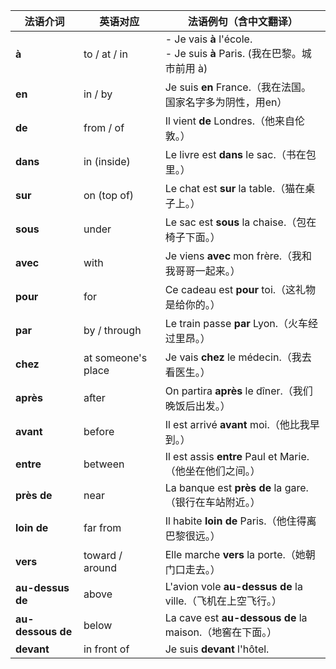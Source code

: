 | 法语介词  | 英语对应 | 法语例句（含中文翻译） |
|-----------|------------|----------|
| **à**            | to / at / in     |  - Je vais **à** l'école. <br> - Je suis **à** Paris. (我在巴黎。城市前用 à)<br>                 |                |
| **en**           | in / by          | Je suis **en** France.（我在法国。国家名字多为阴性，用en） 
| **de**           | from / of        | Il vient **de** Londres.（他来自伦敦。）             |
| **dans**         | in (inside)      | Le livre est **dans** le sac.（书在包里。）          |
| **sur**          | on (top of)      | Le chat est **sur** la table.（猫在桌子上。）        |
| **sous**         | under            | Le sac est **sous** la chaise.（包在椅子下面。）     |
| **avec**         | with             | Je viens **avec** mon frère.（我和我哥哥一起来。）   |
| **pour**         | for              | Ce cadeau est **pour** toi.（这礼物是给你的。）      |
| **par**          | by / through     | Le train passe **par** Lyon.（火车经过里昂。）       |
| **chez**         | at someone's place | Je vais **chez** le médecin.（我去看医生。）         |
| **après**        | after            | On partira **après** le dîner.（我们晚饭后出发。）   |
| **avant**        | before           | Il est arrivé **avant** moi.（他比我早到。）         |
| **entre**        | between          | Il est assis **entre** Paul et Marie.（他坐在他们之间。） |
| **près de**      | near             | La banque est **près de** la gare.（银行在车站附近。）|
| **loin de**      | far from         | Il habite **loin de** Paris.（他住得离巴黎很远。）   |
| **vers**         | toward / around  | Elle marche **vers** la porte.（她朝门口走去。）     |
| **au-dessus de** | above            | L'avion vole **au-dessus de** la ville.（飞机在上空飞行。） |
| **au-dessous de**| below            | La cave est **au-dessous de** la maison.（地窖在下面。） |
| **devant**| in front of | Je suis **devant** l'hôtel. |